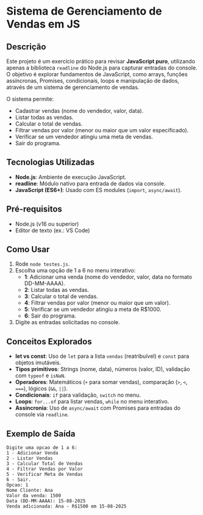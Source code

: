 # Sistema de Gerenciamento de Vendas em JS

## Descrição
Este projeto é um exercício prático para revisar **JavaScript puro**, utilizando apenas a biblioteca `readline` do Node.js para capturar entradas do console. O objetivo é explorar fundamentos de JavaScript, como arrays, funções assíncronas, Promises, condicionais, loops e manipulação de dados, através de um sistema de gerenciamento de vendas.

O sistema permite:
- Cadastrar vendas (nome do vendedor, valor, data).
- Listar todas as vendas.
- Calcular o total de vendas.
- Filtrar vendas por valor (menor ou maior que um valor especificado).
- Verificar se um vendedor atingiu uma meta de vendas.
- Sair do programa.

## Tecnologias Utilizadas
- **Node.js**: Ambiente de execução JavaScript.
- **readline**: Módulo nativo para entrada de dados via console.
- **JavaScript (ES6+)**: Usado com ES modules (`import`, `async/await`).


## Pré-requisitos
- Node.js (v16 ou superior)
- Editor de texto (ex.: VS Code)


## Como Usar
1. Rode `node testes.js`.
2. Escolha uma opção de 1 a 6 no menu interativo:
    - **1**: Adicionar uma venda (nome do vendedor, valor, data no formato DD-MM-AAAA).
    - **2**: Listar todas as vendas.
    - **3**: Calcular o total de vendas.
    - **4**: Filtrar vendas por valor (menor ou maior que um valor).
    - **5**: Verificar se um vendedor atingiu a meta de R$1000.
    - **6**: Sair do programa.
3. Digite as entradas solicitadas no console.

## Conceitos Explorados
- **let vs const**: Uso de `let` para a lista `vendas` (reatribuível) e `const` para objetos imutáveis.
- **Tipos primitivos**: Strings (nome, data), números (valor, ID), validação com `typeof` e `isNaN`.
- **Operadores**: Matemáticos (`+` para somar vendas), comparação (`>`, `<`, `===`), lógicos (`&&`, `||`).
- **Condicionais**: `if` para validação, `switch` no menu.
- **Loops**: `for...of` para listar vendas, `while` no menu interativo.
- **Assincronia**: Uso de `async/await` com Promises para entradas do console via `readline`.

## Exemplo de Saída
```
Digite uma opcao de 1 a 6:
1 - Adicionar Venda
2 - Listar Vendas
3 - Calcular Total de Vendas
4 - Filtrar Vendas por Valor
5 - Verificar Meta de Vendas
6 - Sair.
Opcao: 1
Nome Cliente: Ana
Valor da venda: 1500
Data (DD-MM-AAAA): 15-08-2025
Venda adicionada: Ana - R$1500 em 15-08-2025
```
